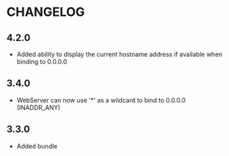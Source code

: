 CHANGELOG
=========

4.2.0
-----

 * Added ability to display the current hostname address if available when binding to 0.0.0.0

3.4.0
-----

 * WebServer can now use '*' as a wildcard to bind to 0.0.0.0 (INADDR_ANY)

3.3.0
-----

 * Added bundle
